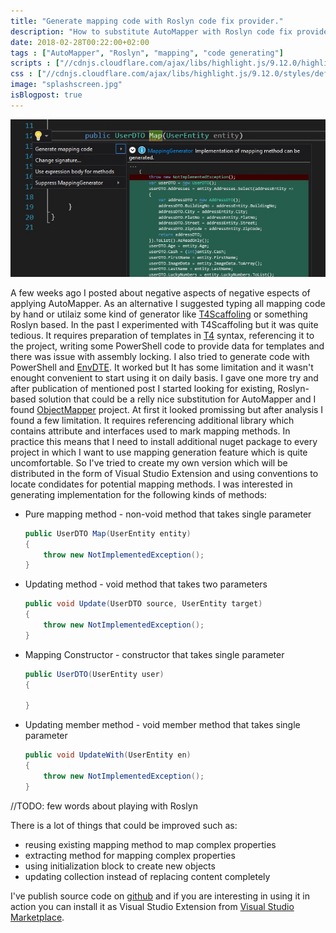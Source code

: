 ```yaml
---
title: "Generate mapping code with Roslyn code fix provider."
description: "How to substitute AutoMapper with Roslyn code fix provider that generates code in design time."
date: 2018-02-28T00:22:00+02:00
tags : ["AutoMapper", "Roslyn", "mapping", "code generating"]
scripts : ["//cdnjs.cloudflare.com/ajax/libs/highlight.js/9.12.0/highlight.min.js", "//cdnjs.cloudflare.com/ajax/libs/fitvids/1.2.0/jquery.fitvids.min.js"]
css : ["//cdnjs.cloudflare.com/ajax/libs/highlight.js/9.12.0/styles/default.min.css"]
image: "splashscreen.jpg"
isBlogpost: true
---
```

![splashscreen](splashscreen.jpg)

A few weeks ago I posted about negative aspects of negative espects of applying AutoMapper. As an alternative I suggested typing all mapping code by hand or utilaiz some kind of generator like [T4Scaffoling](https://www.nuget.org/packages/T4Scaffolding/) or something Roslyn based. In the past I experimented with T4Scaffoling but it was quite tedious. It requires preparation of templates in [T4](https://msdn.microsoft.com/en-us/library/bb126445.aspx) syntax, referencing it to the project, writing some PowerShell code to provide data for templates and there was issue with assembly locking. I also tried to generate code with PowerShell and [EnvDTE](https://docs.microsoft.com/en-us/dotnet/api/envdte). It worked but It has some limitation and it wasn't enought convenient to start using it on daily basis. I gave one more try  and after publication of mentioned post I started looking for existing, Roslyn-based solution that could be a relly nice substitution for AutoMapper and I found [ObjectMapper](https://github.com/nejcskofic/ObjectMapper) project. At first it looked promissing but after analysis I found a few limitation. It requires referencing additional library which contains attribute and interfaces used to mark mapping methods. In practice this means that I need to install additional nuget package to every project in which I want to use mapping generation feature which is quite uncomfortable. So I've tried to create my own version which will be distributed in the form of Visual Studio Extension and using conventions to locate condidates for potential mapping methods. I was interested in generating implementation for the following kinds of methods:

- Pure mapping method - non-void method that takes single parameter

  ```csharp
  public UserDTO Map(UserEntity entity)
  {
      throw new NotImplementedException();
  }
  ```
- Updating method - void method that takes two parameters

  ```csharp
  public void Update(UserDTO source, UserEntity target)
  {
      throw new NotImplementedException();
  }
  ```
- Mapping Constructor - constructor that takes single parameter

  ```csharp
  public UserDTO(UserEntity user)
  {
      
  }
  ```
- Updating member method - void member method that takes single parameter

  ```csharp
  public void UpdateWith(UserEntity en)
  {
      throw new NotImplementedException();
  }
  ```

//TODO: few words about playing with Roslyn

  There is a lot of things that could be improved such as:

  - reusing existing mapping method to map complex properties
  - extracting method for mapping complex properties
  - using initialization block to create new objects
  - updating collection instead of replacing content completely
  
  I've publish source code on [github](https://github.com/cezarypiatek/MappingGenerator) and if you are interesting in using it in action you can install it as Visual Studio Extension from [Visual Studio Marketplace](https://marketplace.visualstudio.com/items?itemName=54748ff9-45fc-43c2-8ec5-cf7912bc3b84.mappinggenerator).